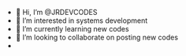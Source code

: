 - 👋 Hi, I’m @JRDEVCODES
- 👀 I’m interested in systems development
- 🌱 I’m currently learning new codes
- 💞️ I’m looking to collaborate on posting new codes
-

<!---
JRDEVCODES/JRDEVCODES is a ✨ special ✨ repository because its `README.md` (this file) appears on your GitHub profile.
You can click the Preview link to take a look at your changes.
--->
